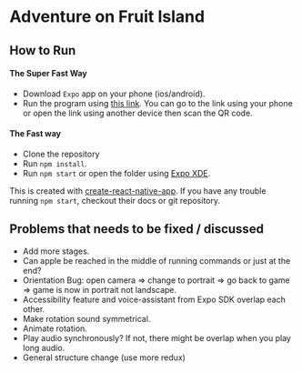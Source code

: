 # Adventure on Fruit Island

## How to Run

#### The Super Fast Way
- Download `Expo` app on your phone (ios/android).
- Run the program using [this link](https://exp.host/@seandkim/fruit_island_expo). You can go to the link using your phone or open the link using another device then scan the QR code.

#### The Fast way
- Clone the repository
- Run `npm install`.
- Run `npm start` or open the folder using [Expo XDE](https://expo.io/tools).

This is created with [create-react-native-app](https://facebook.github.io/react-native/blog/2017/03/13/introducing-create-react-native-app.html). If you have any trouble running `npm start`, checkout their docs or git repository.  

## Problems that needs to be fixed / discussed
- Add more stages.
- Can apple be reached in the middle of running commands or just at the end?
- Orientation Bug: open camera => change to portrait => go back to game => game is now in portrait not landscape.
- Accessibility feature and voice-assistant from Expo SDK overlap each other.
- Make rotation sound symmetrical.
- Animate rotation.
- Play audio synchronously? If not, there might be overlap when you play long audio.
- General structure change (use more redux)
